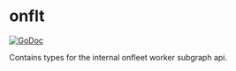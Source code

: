 # onflt

[![GoDoc](https://godoc.org/github.com/tmc/onflt?status.svg)](http://godoc.org/github.com/tmc/onflt)

Contains types for the internal onfleet worker subgraph api.
